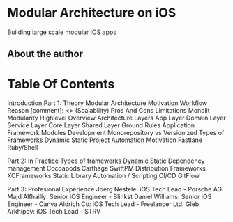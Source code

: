 # Modular Architecture on iOS
Building large scale modular iOS apps

## About the author

# Table Of Contents
Introduction
Part 1: Theory
Modular Architecture 
  Motivation
  Workflow
  Reason [comment]: <> (Scalability)
  Pros And Cons
  Limitations 
    Monolit
    Modularity
Highlevel Overview
  Architecture
  Layers
    App Layer
    Domain Layer
    Service Layer
    Core Layer
    Shared Layer
  Ground Rules
  Application Framework
    Modules
Development
  Monorepository vs Versionized
Types of Frameworks
  Dynamic
  Static
Project Automation
  Motivation
  Fastlane
  Ruby/Shell
  
Part 2: In Practice
Types of frameworks
  Dynamic
  Static
Dependency management
  Cocoapods
  Carthage
  SwiftPM
Distribution
  Frameworks
  XCFrameworks
  Static Library
Automation / Scripting
CI/CD
GitFlow

Part 3: Profesional Experience
Joerg Nestele: iOS Tech Lead - Porsche AG
Majd Alfhailly: Senior iOS Engineer - Blinkst
Daniel Williams: Senior iOS Engineer - Canva
Aldrich Co: iOS Tech Lead - Freelancer Ltd.
Gleb Arkhipov: iOS Tech Lead - STRV





